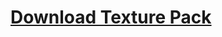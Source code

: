 <div>
<h1 style="align: center;"><a href="https://github.com/Thing34872/minecraft-texture-pack/raw/main/items/Cosmo%20Pack.zip">Download Texture Pack</a></h1>
</div>
